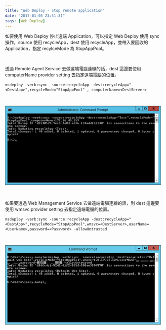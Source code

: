 ```yaml
---
title: "Web Deploy - Stop remote application"
date: "2017-01-05 23:51:31"
tags: [Web Deploy]
---
```



如要使用 Web Deploy 停止遠端 Application，可以指定 Web Deploy 使用 sync 操作，source 使用 recycleApp，dest 使用 recycleApp，並帶入要回收的 Application，指定 recylceMode 為 StopAppPool。  

<!-- More -->

<br/>

透過 Remote Agent Service 去做遠端電腦連線的話，dest 這邊要使用 computerName provider setting 去指定遠端電腦的位置。  

    msdeploy -verb:sync -source:recycleApp -dest:recycleApp="<DestApp>",recycleMode="StopAppPool" , computerName=<DestServer>

<br/>


![1.png](1.png)

<br/>


如果要透過 Web Management Service 去做遠端電腦連線的話，則 dest 這邊要使用 wmsvc provider setting 去指定遠端電腦的位置。  

    msdeploy -verb:sync -source:recycleApp -dest:recycleApp="<DestApp>",recycleMode="StopAppPool",wmsvc=<DestServer>,userName=<UserName>,password=<Password> -allowUntrusted


<br/>


![2.png](2.png)

<br/>
